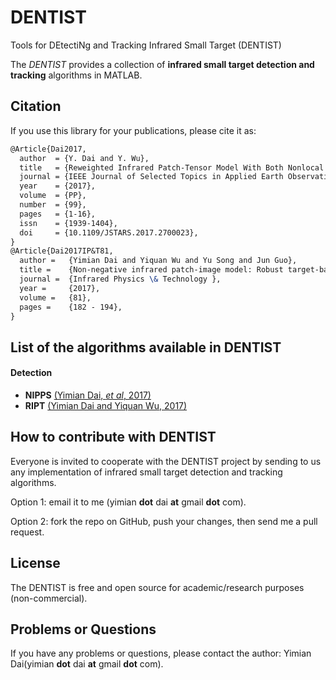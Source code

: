 # DENTIST
Tools for DEtectiNg and Tracking Infrared Small Target (DENTIST)



The *DENTIST* provides a collection of **infrared small target detection and tracking** algorithms in MATLAB.



## Citation

If you use this library for your publications, please cite it as:

```latex
@Article{Dai2017,
  author  = {Y. Dai and Y. Wu},
  title   = {Reweighted Infrared Patch-Tensor Model With Both Nonlocal and Local Priors for Single-Frame Small Target Detection},
  journal = {IEEE Journal of Selected Topics in Applied Earth Observations and Remote Sensing},
  year    = {2017},
  volume  = {PP},
  number  = {99},
  pages   = {1-16},
  issn    = {1939-1404},
  doi     = {10.1109/JSTARS.2017.2700023},
}
@Article{Dai2017IP&T81,
  author =   {Yimian Dai and Yiquan Wu and Yu Song and Jun Guo},
  title =    {Non-negative infrared patch-image model: Robust target-background separation via partial sum minimization of singular values },
  journal =  {Infrared Physics \& Technology },
  year =     {2017},
  volume =   {81},
  pages =    {182 - 194},
}
```



## List of the algorithms available in DENTIST

#### Detection

+ **NIPPS** [(Yimian Dai, *et al*, 2017)](http://www.sciencedirect.com/science/article/pii/S1350449516303723) 
+ **RIPT** [(Yimian Dai and Yiquan Wu, 2017)](http://ieeexplore.ieee.org/document/7932858/)  



## How to contribute with DENTIST 

Everyone is invited to cooperate with the DENTIST project by sending to us any implementation of infrared small target detection and tracking algorithms.

Option 1: email it to me (yimian **dot** dai **at** gmail **dot** com).

Option 2: fork the repo on GitHub, push your changes, then send me a pull request.



## License

The DENTIST is free and open source for academic/research purposes (non-commercial).



## Problems or Questions

If you have any problems or questions, please contact the author: Yimian Dai(yimian **dot** dai **at** gmail **dot** com).

